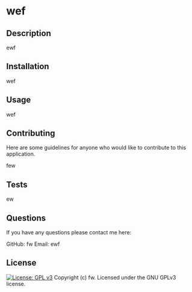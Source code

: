 

# wef

## Description

ewf

## Installation

wef

## Usage

wef

## Contributing

Here are some guidelines for anyone who would like to contribute to this application.

few

## Tests

ew

## Questions

If you have any questions please contact me here: 

GitHub: fw
Email: ewf

## License 

[![License: GPL v3](https://img.shields.io/badge/License-GPLv3-blue.svg)](https://www.gnu.org/licenses/gpl-3.0)
Copyright (c) fw. 
Licensed under the GNU GPLv3 license.


  
  